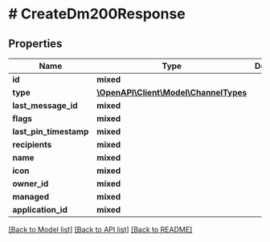 # # CreateDm200Response

## Properties

Name | Type | Description | Notes
------------ | ------------- | ------------- | -------------
**id** | **mixed** |  |
**type** | [**\OpenAPI\Client\Model\ChannelTypes**](ChannelTypes.md) |  |
**last_message_id** | **mixed** |  | [optional]
**flags** | **mixed** |  |
**last_pin_timestamp** | **mixed** |  | [optional]
**recipients** | **mixed** |  |
**name** | **mixed** |  | [optional]
**icon** | **mixed** |  | [optional]
**owner_id** | **mixed** |  | [optional]
**managed** | **mixed** |  | [optional]
**application_id** | **mixed** |  | [optional]

[[Back to Model list]](../../README.md#models) [[Back to API list]](../../README.md#endpoints) [[Back to README]](../../README.md)
